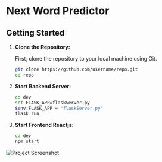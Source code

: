 # Next Word Predictor

## Getting Started

1. **Clone the Repository:**

   First, clone the repository to your local machine using Git.

   ```sh
   git clone https://github.com/username/repo.git
   cd repo
2. **Start Backend Server:**
   ```sh
   cd dev
   set FLASK_APP=flaskServer.py
   $env:FLASK_APP = "flaskServer.py"
   flask run
3. **Start Frontend Reactjs:**
   ```sh
   cd dev
   npm start
![Project Screenshot](https://github.com/JalendraIITP/Next-Word-Predictor/blob/master/Next_Word_Predictor.jpg)
